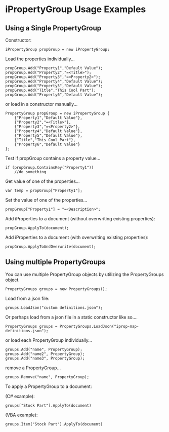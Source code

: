 # iPropertyGroup Usage Examples

## Using a Single PropertyGroup

Constructor:

    iPropertyGroup propGroup = new iPropertyGroup;

Load the properties individually...

    propGroup.Add("Property1","Default Value");
    propGroup.Add("Property2","=<Title>");
    propGroup.Add("Property3","=<Property2>");
    propGroup.Add("Property4","Default Value");
    propGroup.Add("Property5","Default Value");
    propGroup.Add("Title","This Cool Part");
    propGroup.Add("Property6","Default Value");

or load in a constructor manually...

    PropertyGroup propGroup = new iPropertyGroup {
        {"Property1","Default Value"},
        {"Property2","=<Title>"},
        {"Property3","=<Property2>"},
        {"Property4","Default Value"},
        {"Property5","Default Value"},
        {"Title","This Cool Part"},
        {"Property6","Default Value"}
    };

Test if propGroup contains a property value...

    if (propGroup.ContainsKey("Property1"))
        //do something

Get value of one of the properties...

    var temp = propGroup["Property1"];

Set the value of one of the properties...

    propGroup["Property1"] = "=<Description>";

Add iProperties to a document (without overwriting existing properties):

    propGroup.ApplyTo(document);

Add iProperties to a document (with overwriting existing properties):

    propGroup.ApplyToAndOverwrite(document);


## Using multiple PropertyGroups

You can use multiple PropertyGroup objects by utilizing the PropertyGroups object. 

    PropertyGroups groups = new PropertyGroups();

Load from a json file:

    groups.LoadJson("custom definitions.json");

Or perhaps load from a json file in a static constructor like so....

    PropertyGroups groups = PropertyGroups.LoadJson("iprop-map-definitions.json");


or load each PropertyGroup individually...

    groups.Add("name", PropertyGroup);
    groups.Add("name2", PropertyGroup);
    groups.Add("name3", PropertyGroup);

remove a PropertyGroup...

    groups.Remove("name", PropertyGroup);


To apply a PropertyGroup to a document:

(C# example):

    groups["Stock Part"].ApplyTo(document)

(VBA example):

    groups.Item("Stock Part").ApplyTo(document)
